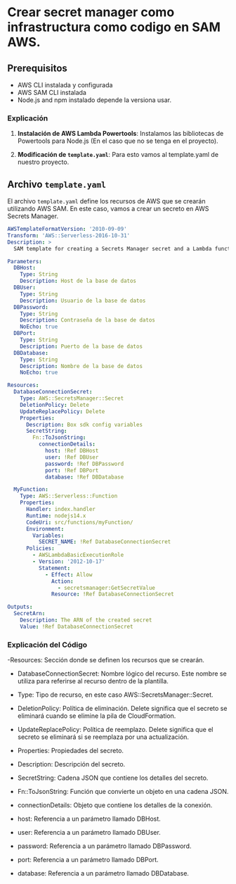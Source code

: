 # Crear secret manager como infrastructura como codigo en SAM AWS.


## Prerequisitos

- AWS CLI instalada y  configurada
- AWS SAM CLI instalada
- Node.js and npm instalado depende la versiona usar.


### Explicación

1. **Instalación de AWS Lambda Powertools**: Instalamos las bibliotecas de Powertools para Node.js (En el caso que no se tenga en el proyecto).

2. **Modificación de `template.yaml`**: 
 Para esto vamos al template.yaml de nuestro proyecto. 
 
## Archivo `template.yaml`

El archivo `template.yaml` define los recursos de AWS que se crearán utilizando AWS SAM. En este caso, vamos a crear un secreto en AWS Secrets Manager.

```yaml
AWSTemplateFormatVersion: '2010-09-09'
Transform: 'AWS::Serverless-2016-10-31'
Description: >
  SAM template for creating a Secrets Manager secret and a Lambda function that uses the secret.

Parameters:
  DBHost:
    Type: String
    Description: Host de la base de datos
  DBUser:
    Type: String
    Description: Usuario de la base de datos
  DBPassword:
    Type: String
    Description: Contraseña de la base de datos
    NoEcho: true
  DBPort:
    Type: String
    Description: Puerto de la base de datos
  DBDatabase:
    Type: String
    Description: Nombre de la base de datos
    NoEcho: true

Resources:
  DatabaseConnectionSecret:
    Type: AWS::SecretsManager::Secret
    DeletionPolicy: Delete
    UpdateReplacePolicy: Delete
    Properties:
      Description: Box sdk config variables
      SecretString:
        Fn::ToJsonString:
          connectionDetails:
            host: !Ref DBHost
            user: !Ref DBUser
            password: !Ref DBPassword
            port: !Ref DBPort
            database: !Ref DBDatabase

  MyFunction:
    Type: AWS::Serverless::Function
    Properties:
      Handler: index.handler
      Runtime: nodejs14.x
      CodeUri: src/functions/myFunction/
      Environment:
        Variables:
          SECRET_NAME: !Ref DatabaseConnectionSecret
      Policies:
        - AWSLambdaBasicExecutionRole
        - Version: '2012-10-17'
          Statement:
            - Effect: Allow
              Action:
                - secretsmanager:GetSecretValue
              Resource: !Ref DatabaseConnectionSecret

Outputs:
  SecretArn:
    Description: The ARN of the created secret
    Value: !Ref DatabaseConnectionSecret
```

### Explicación del Código

-Resources: Sección donde se definen los recursos que se crearán.

- DatabaseConnectionSecret: Nombre lógico del recurso. Este nombre se utiliza para referirse al recurso dentro de la plantilla.

- Type: Tipo de recurso, en este caso AWS::SecretsManager::Secret.

- DeletionPolicy: Política de eliminación. Delete significa que el secreto se 
eliminará cuando se elimine la pila de CloudFormation.

- UpdateReplacePolicy: Política de reemplazo. Delete significa que el secreto se eliminará si se reemplaza por una actualización.

- Properties: Propiedades del secreto.

- Description: Descripción del secreto.

- SecretString: Cadena JSON que contiene los detalles del secreto.

- Fn::ToJsonString: Función que convierte un objeto en una cadena JSON.

- connectionDetails: Objeto que contiene los detalles de la conexión.

- host: Referencia a un parámetro llamado DBHost.

- user: Referencia a un parámetro llamado DBUser.

- password: Referencia a un parámetro llamado DBPassword.

- port: Referencia a un parámetro llamado DBPort.

- database: Referencia a un parámetro llamado DBDatabase.